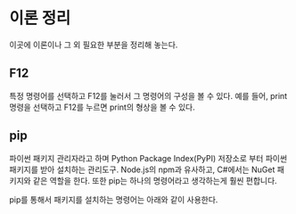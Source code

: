 # 이론 정리
이곳에 이론이나 그 외 필요한 부분을 정리해 놓는다.

## F12
특정 명령어를 선택하고 F12를 눌러서 그 명령어의 구성을 볼 수 있다.
예를 들어, print 명령을 선택하고 F12를 누르면 print의 형상을 볼 수 있다.

## pip
파이썬 패키지 관리자라고 하며 Python Package Index(PyPI) 저장소로 부터 파이썬 패키지를 받아 설치하는 관리도구.
Node.js의  npm과 유사하고, C#에서는 NuGet 패키지와 같은 역할을 한다.
또한 pip는 하나의 명령어라고 생각하는게 훨씬 편합니다.

pip를 통해서 패키지를 설치하는 명령어는 아래와 같이 사용한다.

